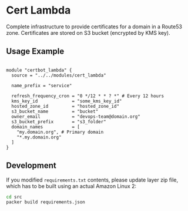 # Cert Lambda

Complete infrastructure to provide certificates for a domain in a Route53 zone. Certificates are stored on S3 bucket (encrypted by KMS key).

## Usage Example

```hcl-terraform

module "certbot_lambda" {
  source = "../../modules/cert_lambda"

  name_prefix = "service"

  refresh_frequency_cron = "0 */12 * * ? *" # Every 12 hours
  kms_key_id             = "some_kms_key_id"
  hosted_zone_id         = "hosted_zone_id"
  s3_bucket_name         = "bucket"
  owner_email            = "devops-team@domain.org"
  s3_bucket_prefix       = "s3_folder"
  domain_names           = [
    "my.domain.org", # Primary domain
    "*.my.domain.org"
  ]
}

```

## Development

If you modified `requirements.txt` contents, please update layer zip file, which has to be built using an actual Amazon Linux 2:

```bash
cd src
packer build requirements.json
```
